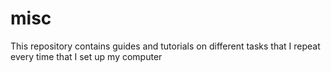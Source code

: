 # misc
This repository contains guides and tutorials on different tasks that I repeat every time that I set up my computer
